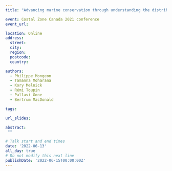 ```yaml
---
title: "Advancing marine conservation through understanding the distribution of media and scholarly attention across shark research communities"

event: Costal Zone Canada 2021 conference
event_url: 

location: Online
address:
  street: 
  city: 
  region: 
  postcode: 
  country: 

authors:
  - Philippe Mongeon
  - Tamanna Moharana
  - Kory Melnick
  - Rémi Toupin
  - Pallavi Gone
  - Bertrum MacDonald

tags:

url_slides: 

abstract:
 ""

# Talk start and end times
date: '2022-06-13'
all_day: true
# Do not modify this next line
publishDate: '2022-06-15T00:00:00Z'
---
```

